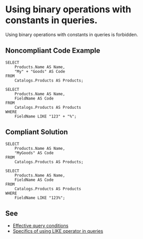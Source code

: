 # Using binary operations with constants in queries.

Using binary operations with constants in queries is forbidden.

## Noncompliant Code Example

```bsl
SELECT
    Products.Name AS Name,
    "My" + "Goods" AS Code
FROM
    Catalogs.Products AS Products;

SELECT 
    Products.Name AS Name,
    FieldName AS Code
FROM
    Catalogs.Products AS Products
WHERE 
    FieldName LIKE "123" + "%";
```

## Compliant Solution

```bsl
SELECT
    Products.Name AS Name,
    "MyGoods" AS Code
FROM
    Catalogs.Products AS Products;

SELECT 
    Products.Name AS Name,
    FieldName AS Code
FROM
    Catalogs.Products AS Products
WHERE 
    FieldName LIKE "123%";
```

## See

- [Effective query conditions](https://support.1ci.com/hc/en-us/articles/360011121019-Effective-query-conditions)
- [Specifics of using LIKE operator in queries](https://support.1ci.com/hc/en-us/articles/360011001500-Specifics-of-using-LIKE-operator-in-queries)
